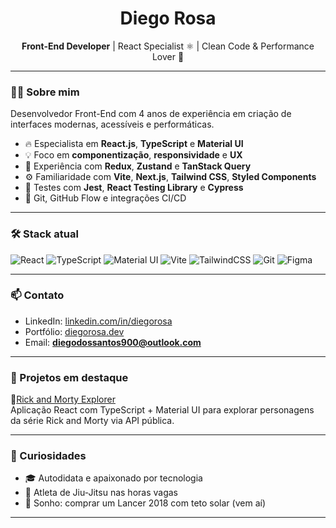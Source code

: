 

<!--
**diegorosadev/diegorosadev** is a ✨ _special_ ✨ repository because its `README.md` (this file) appears on your GitHub profile.

Here are some ideas to get you started:

- 🔭 I’m currently working on ...
- 🌱 I’m currently learning ...
- 👯 I’m looking to collaborate on ...
- 🤔 I’m looking for help with ...
- 💬 Ask me about ...
- 📫 How to reach me: ...
- 😄 Pronouns: ...
- ⚡ Fun fact: ...
-->
<h1 align="center">Diego Rosa</h1>

<p align="center">
  <b>Front-End Developer</b> | React Specialist ⚛️ | Clean Code & Performance Lover 🚀
</p>

---

### 👨‍💻 Sobre mim

Desenvolvedor Front-End com 4 anos de experiência em criação de interfaces modernas, acessíveis e performáticas.

- 🔥 Especialista em **React.js**, **TypeScript** e **Material UI**
- 💡 Foco em **componentização**, **responsividade** e **UX**
- 🔁 Experiência com **Redux**, **Zustand** e **TanStack Query**
- ⚙️ Familiaridade com **Vite**, **Next.js**, **Tailwind CSS**, **Styled Components**
- 🧪 Testes com **Jest**, **React Testing Library** e **Cypress**
- 🔄 Git, GitHub Flow e integrações CI/CD

---

### 🛠️ Stack atual

![React](https://img.shields.io/badge/-React-20232A?style=flat&logo=react)
![TypeScript](https://img.shields.io/badge/-TypeScript-007ACC?style=flat&logo=typescript)
![Material UI](https://img.shields.io/badge/-MaterialUI-007FFF?style=flat&logo=mui)
![Vite](https://img.shields.io/badge/-Vite-646CFF?style=flat&logo=vite)
![TailwindCSS](https://img.shields.io/badge/-Tailwind-06B6D4?style=flat&logo=tailwindcss)
![Git](https://img.shields.io/badge/-Git-F05032?style=flat&logo=git)
![Figma](https://img.shields.io/badge/-Figma-F24E1E?style=flat&logo=figma)

---

### 📫 Contato

- LinkedIn: [linkedin.com/in/diegorosa](https://linkedin.com/in/diegorosa)
- Portfólio: [diegorosa.dev](https://diegorosa.dev)
- Email: **diegodossantos900@outlook.com**

---

### 🚧 Projetos em destaque

🔸[Rick and Morty Explorer](https://github.com/diegorosadev/rick-morty-react-app)  
  Aplicação React com TypeScript + Material UI para explorar personagens da série Rick and Morty via API pública.

---

### 💬 Curiosidades

- 🎓 Autodidata e apaixonado por tecnologia
- 🥋 Atleta de Jiu-Jitsu nas horas vagas
- 🚗 Sonho: comprar um Lancer 2018 com teto solar (vem aí)
****
